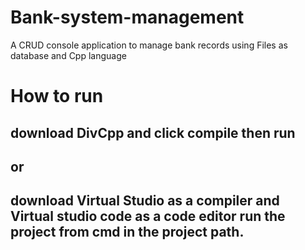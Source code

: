# Bank-system-management
A CRUD console application to manage bank records using Files as database and Cpp language 

# How to run
download DivCpp and click compile then run 
------------
or 
------------
download Virtual Studio as a compiler and Virtual studio code as a code editor run the project from cmd in the project path.
------------
